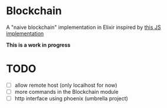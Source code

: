 # Blockchain

A "naive blockchain" implementation in Elixir inspired by [this JS implementation](https://github.com/lhartikk/naivechain)

**This is a work in progress**

# TODO

- [ ] allow remote host (only localhost for now)
- [ ] more commands in the Blockchain module
- [ ] http interface using phoenix (umbrella project)
